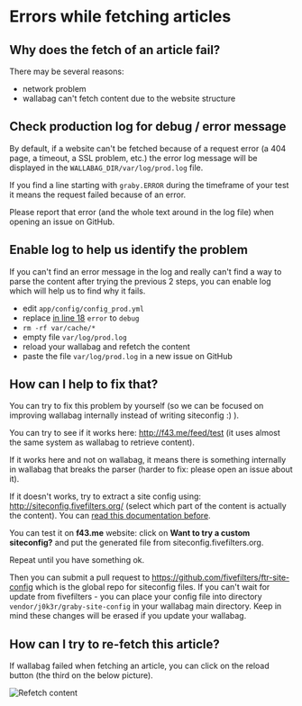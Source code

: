 # Errors while fetching articles

## Why does the fetch of an article fail?

There may be several reasons:

-   network problem
-   wallabag can't fetch content due to the website structure

## Check production log for debug / error message

By default, if a website can't be fetched because of a request error (a 404 page, a timeout, a SSL problem, etc.) the error log message will be displayed in the `WALLABAG_DIR/var/log/prod.log` file.

If you find a line starting with `graby.ERROR` during the timeframe of your test it means the request failed because of an error.

Please report that error (and the whole text around in the log file) when opening an issue on GitHub.

## Enable log to help us identify the problem

If you can't find an error message in the log and really can't find a way to parse the content after trying the previous 2 steps, you can enable log which will help us to find why it fails.

- edit `app/config/config_prod.yml`
- replace [in line 18](https://github.com/wallabag/wallabag/blob/master/app/config/config_prod.yml#L18) `error` to `debug`
- `rm -rf var/cache/*`
- empty file `var/log/prod.log`
- reload your wallabag and refetch the content
- paste the file `var/log/prod.log` in a new issue on GitHub

## How can I help to fix that?

You can try to fix this problem by yourself (so we can be focused on improving wallabag internally instead of writing siteconfig :) ).

You can try to see if it works here: [<http://f43.me/feed/test>](http://f43.me/feed/test) (it uses almost the same system as wallabag to retrieve content).

If it works here and not on wallabag, it means there is something internally in wallabag that breaks the parser (harder to fix: please open an issue about it).

If it doesn't works, try to extract a site config using: [<http://siteconfig.fivefilters.org/>](http://siteconfig.fivefilters.org/) (select which part of the content is actually the content). You can [read this documentation before](http://help.fivefilters.org/customer/en/portal/articles/223153-site-patterns).

You can test it on **f43.me** website: click on **Want to try a custom siteconfig?** and put the generated file from siteconfig.fivefilters.org.

Repeat until you have something ok.

Then you can submit a pull request to
[<https://github.com/fivefilters/ftr-site-config>](https://github.com/fivefilters/ftr-site-config)
which is the global repo for siteconfig files.
If you can't wait for update from fivefilters - you can place your config file into directory
`vendor/j0k3r/graby-site-config` in your wallabag main directory.
Keep in mind these changes will be erased if you update your wallabag.

## How can I try to re-fetch this article?

If wallabag failed when fetching an article, you can click on the reload button (the third on the below picture).

![Refetch content](../../img/user/refetch.png)
